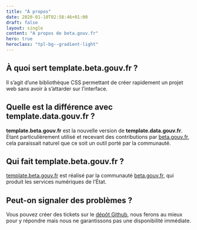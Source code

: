 ```yaml
---
title: "À propos"
date: 2020-01-10T02:58:46+01:00
draft: false
layout: single
content: "A propos de beta.gouv.fr"
hero: true
heroclass: "tpl-bg--gradient-light"
---
```


<div class="tpl-container">

## À quoi sert template.beta.gouv.fr ?
Il s’agit d’une bibliothèque CSS permettant de créer rapidement un projet web sans avoir à s’attarder sur l’interface.

## Quelle est la différence avec template.data.gouv.fr ?
**template.beta.gouv.fr** est la nouvelle version de **template.data.gouv.fr**. Étant particulièrement utilisé et recevant des contributions par [beta.gouv.fr](https://beta.gouv.fr), cela paraissait naturel que ce soit un outil porté par la communauté.

## Qui fait template.beta.gouv.fr ?
[template.beta.gouv.fr](https://template.beta.gouv.fr) est réalisé par la communauté [beta.gouv.fr](https://beta.gouv.fr), qui produit les services numériques de l’État.

## Peut-on signaler des problèmes ?
Vous pouvez créer des tickets sur le [dépôt Github](https://github.com/thimy/template.beta.gouv.fr/issues), nous ferons au mieux pour y répondre mais nous ne garantissons pas une disponibilité immédiate.

</div>
